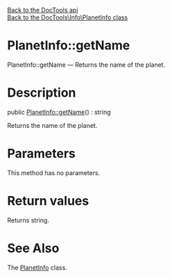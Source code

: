 [Back to the DocTools api](https://github.com/lingtalfi/DocTools/blob/master/doc/api/DocTools.md)<br>
[Back to the DocTools\Info\PlanetInfo class](https://github.com/lingtalfi/DocTools/blob/master/doc/api/DocTools/Info/PlanetInfo.md)


PlanetInfo::getName
================



PlanetInfo::getName — Returns the name of the planet.




Description
================


public [PlanetInfo::getName](https://github.com/lingtalfi/DocTools/blob/master/doc/api/DocTools/Info/PlanetInfo/getName.md)() : string




Returns the name of the planet.




Parameters
================

This method has no parameters.


Return values
================

Returns string.







See Also
================

The [PlanetInfo](https://github.com/lingtalfi/DocTools/blob/master/doc/api/DocTools/Info/PlanetInfo.md) class.
